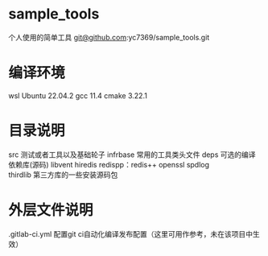 # sample_tools
个人使用的简单工具
git@github.com:yc7369/sample_tools.git

# 编译环境
wsl Ubuntu 22.04.2
gcc 11.4
cmake 3.22.1

# 目录说明
src 测试或者工具以及基础轮子
infrbase 常用的工具类头文件
deps 可选的编译依赖库(源码)
    libvent
    hiredis
    redispp：redis++
    openssl
    spdlog    
thirdlib 第三方库的一些安装源码包

# 外层文件说明
.gitlab-ci.yml 配置git ci自动化编译发布配置（这里可用作参考，未在该项目中生效）

